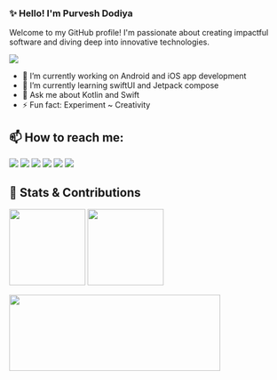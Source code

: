 ### ✨ Hello! I'm Purvesh Dodiya
Welcome to my GitHub profile! I'm passionate about creating impactful software and diving deep into innovative technologies.

![](https://komarev.com/ghpvc/?username=Purvesh-Dodiya&color=blue&style=flat)

- 🔭 I’m currently working on Android and iOS app development
- 🌱 I’m currently learning swiftUI and Jetpack compose
- 💬 Ask me about Kotlin and Swift
- ⚡ Fun fact: Experiment ~ Creativity

## 📫 How to reach me:

<div align="start">
<a href="https://www.youtube.com/channel/UC5l0vGph53QqGX5PgG1yong"><img src="https://img.shields.io/badge/YouTube-FF0000?style=for-the-badge&logo=youtube&logoColor=white" /></a>
<a href="https://purvesh-dodiya.medium.com"><img src="https://img.shields.io/badge/Medium-12100E?style=for-the-badge&logo=medium&logoColor=white" /></a>
<a href="https://github.com/purvesh-dodiya"><img src="https://img.shields.io/badge/GitHub-181717?style=for-the-badge&logo=github&logoColor=white" /></a>
<a href="https://www.linkedin.com/in/purveshdodiya"><img src="https://img.shields.io/badge/LinkedIn-0077B5?style=for-the-badge&logo=linkedin&logoColor=white" /></a>
<a href="https://twitter.com/Purvesh__Dodiya"><img src="https://img.shields.io/badge/Twitter-1DA1F2?style=for-the-badge&logo=twitter&logoColor=white" /></a>
<a href="https://stackoverflow.com/users/15556864/purvesh-dodiya"><img src="https://img.shields.io/badge/StackOverflow-F58025?style=for-the-badge&logo=stackoverflow&logoColor=white" /></a>

</div>


## 🚀 Stats & Contributions

<img height="137px" src="https://github-readme-stats.vercel.app/api?username=Purvesh-Dodiya&hide_title=false&hide_border=true&show_icons=true&include_all_commits=true&count_private=true&line_height=21&text_color=000&icon_color=000&bg_color=0,ea6161,ffc64d,fffc4d,52fa5a&theme=graywhite" /> <img height="137px" src="https://github-readme-stats.vercel.app/api/top-langs/?username=Purvesh-Dodiya&hide=html&hide_title=false&hide_border=true&layout=compact&langs_count=6&exclude_repo=comp426,Redventures-Movie-Quotes&text_color=000&icon_color=fff&bg_color=0,52fa5a,4dfcff,c64dff&theme=graywhite" />

<a href="https://github.com/Purvesh-Dodiya">
  <img height="137px" width="380px" src="https://github-readme-streak-stats.herokuapp.com/?user=Purvesh-Dodiya&theme=neon-palenight" />
</a>
